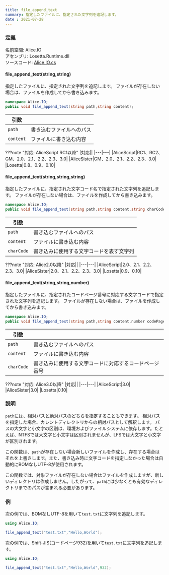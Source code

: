 ```yaml
---
title: file_append_text
summary: 指定したファイルに、指定された文字列を追記します。
date : 2021-07-28
---
```


### 定義
名前空間: Alice.IO<br/>
アセンブリ: Losetta.Runtime.dll<br/>
ソースコード: [Alice.IO.cs](https://github.com/WSOFT-Project/Losetta/blob/master/Losetta.Runtime/Alice.IO.cs)

#### file_append_text(string,string)

指定したファイルに、指定された文字列を追記します。
ファイルが存在しない場合は、ファイルを作成してから書き込みます。

```cs title="AliceScript"
namespace Alice.IO;
public void file_append_text(string path,string content);
```

|引数| |
|-|-|
|`path`|書き込むファイルへのパス|
|`content`|ファイルに書き込む内容|

???note "対応: AliceScript RC1以降"
    |対応||
    |---|---|
    |AliceScript|RC1、RC2、GM、2.0、2.1、2.2、2.3、3.0|
    |AliceSister|GM、2.0、2.1、2.2、2.3、3.0|
    |Losetta|0.8、0.9、0.10|

#### file_append_text(string,string,string)

指定したファイルに、指定された文字コード名で指定された文字列を追記します。
ファイルが存在しない場合は、ファイルを作成してから書き込みます。

```cs title="AliceScript"
namespace Alice.IO;
public void file_append_text(string path,string content,string charCode);
```

|引数| |
|-|-|
|`path`|書き込むファイルへのパス|
|`content`|ファイルに書き込む内容|
|`charCode`|書き込みに使用する文字コードを表す文字列|

???note "対応: Alice2.0以降"
    |対応||
    |---|---|
    |AliceScript|2.0、2.1、2.2、2.3、3.0|
    |AliceSister|2.0、2.1、2.2、2.3、3.0|
    |Losetta|0.9、0.10|

#### file_append_text(string,string,number)

指定したファイルに、指定されたコードページ番号に対応する文字コードで指定された文字列を追記します。
ファイルが存在しない場合は、ファイルを作成してから書き込みます。

```cs title="AliceScript"
namespace Alice.IO;
public void file_append_text(string path,string content,number codePage);
```

|引数| |
|-|-|
|`path`|書き込むファイルへのパス|
|`content`|ファイルに書き込む内容|
|`charCode`|書き込みに使用する文字コードに対応するコードページ番号|

???note "対応: Alice3.0以降"
    |対応||
    |---|---|
    |AliceScript|3.0|
    |AliceSister|3.0|
    |Losetta|0.10|

### 説明

`path`には、相対パスと絶対パスのどちらを指定することもできます。
相対パスを指定した場合、カレントディレクトリからの相対パスとして解釈します。
パスの大文字と小文字の区別は、環境およびファイルシステムに依存します。たとえば、NTFSでは大文字と小文字は区別されませんが、LFSでは大文字と小文字が区別されます。

この関数は、`path`が存在しない場合新しいファイルを作成し、存在する場合はそれを上書きします。また、書き込み時に文字コードを指定しなかった場合は自動的にBOMなしUTF-8が使用されます。

この関数では、対象ファイルが存在しない場合はファイルを作成しますが、新しいディレクトリは作成しません。したがって、`path`には少なくとも有効なディレクトリまでのパスが含まれる必要があります。
### 例
次の例では、BOMなしUTF-8を用いて`test.txt`に文字列を追記します。

```cs title="AliceScript"
using Alice.IO;

file_append_text("test.txt","Hello,World");
```

次の例では、Shift-JIS(コードページ932)を用いて`test.txt`に文字列を追記します。

```cs title="AliceScript"
using Alice.IO;

file_append_text("test.txt","Hello,World",932);
```